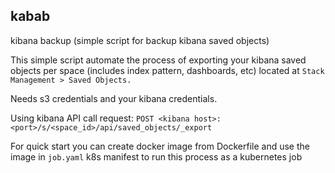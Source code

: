 ## kabab
kibana backup  (simple script for backup kibana saved objects)

This simple script automate the process of exporting your kibana saved objects per space (includes index pattern, dashboards, etc) located at `Stack Management > Saved Objects.`

Needs s3 credentials and your kibana credentials.

Using kibana API call request:
`POST <kibana host>:<port>/s/<space_id>/api/saved_objects/_export`

For quick start you can create docker image from Dockerfile and use the image in `job.yaml` k8s manifest to run this process as a kubernetes job

